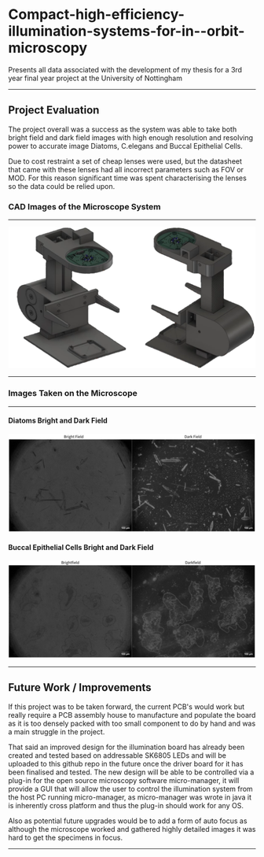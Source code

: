 # Compact-high-efficiency-illumination-systems-for-in--orbit-microscopy
Presents all data associated with the development of my thesis for a 3rd year final year project at the University of Nottingham

***
## Project Evaluation
The project overall was a success as the system was able to take both bright field and dark field images with high enough resolution and resolving power to accurate image Diatoms, C.elegans and Buccal Epithelial Cells.

Due to cost restraint a set of cheap lenses were used, but the datasheet that came with these lenses had all incorrect parameters such as FOV or MOD. For this reason significant time was spent characterising the lenses so the data could be relied upon.

### CAD Images of the Microscope System
***
![Alt Text](Microscope_CAD_Designs/Final_Microscope_CAD_Images/Front_and_Back_CAD.png "Diatoms Bright and Dark Field")
***

### Images Taken on the Microscope
***
#### Diatoms Bright and Dark Field
![Alt Text](Results/diatoms_bright_and_dark_field.png "Diatoms Bright and Dark Field")

#### Buccal Epithelial Cells Bright and Dark Field
![Alt Text](Results/Buccal_Epithelial_Cells_Bright_and_Dark_Field.png "Buccal Epithelial Bright and Dark Field")
***

## Future Work / Improvements
If this project was to be taken forward, the current PCB's would work but really require a PCB assembly house to manufacture and populate the board as it is too densely packed with too small component to do by hand and was a main struggle in the project.

That said an improved design for the illumination board has already been created and tested based on addressable SK6805 LEDs and will be uploaded to this github repo in the future once the driver board for it has been finalised and tested.
The new design will be able to be controlled via a plug-in for the open source microscopy software micro-manager, it will provide a GUI that will allow the user to control the illumination system from the host PC running micro-manager, as micro-manager
was wrote in java it is inherently cross platform and thus the plug-in should work for any OS.

Also as potential future upgrades would be to add a form of auto focus as although the microscope worked and gathered highly detailed images it was hard to get the specimens in focus.
***


